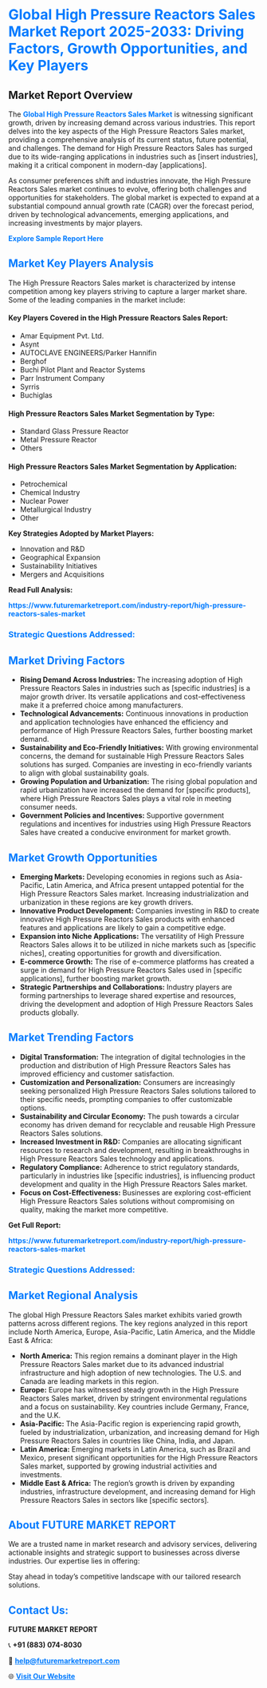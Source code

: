 <h1 style="color: #007BFF;">Global High Pressure Reactors Sales Market Report 2025-2033: Driving Factors, Growth Opportunities, and Key Players</h1>

<section id="overview">
<h2>Market Report Overview</h2>
<p>The <a href="https://www.futuremarketreport.com/industry-report/high-pressure-reactors-sales-market" style="color: #007BFF; text-decoration: none;"><strong>Global High Pressure Reactors Sales Market</strong></a> is witnessing significant growth, driven by increasing demand across various industries. This report delves into the key aspects of the High Pressure Reactors Sales market, providing a comprehensive analysis of its current status, future potential, and challenges. The demand for High Pressure Reactors Sales has surged due to its wide-ranging applications in industries such as [insert industries], making it a critical component in modern-day [applications].</p>
<p>As consumer preferences shift and industries innovate, the High Pressure Reactors Sales market continues to evolve, offering both challenges and opportunities for stakeholders. The global market is expected to expand at a substantial compound annual growth rate (CAGR) over the forecast period, driven by technological advancements, emerging applications, and increasing investments by major players.</p>
</section>

<section id="overview">
<p><a href="https://www.futuremarketreport.com/request-sample/reportId=104129" style="color: #007BFF; text-decoration: none;"><strong>Explore Sample Report Here</strong></a></p>
</section>

<section id="key-players">
<h2 style="color: #007BFF;">Market Key Players Analysis</h2>
<p>The High Pressure Reactors Sales market is characterized by intense competition among key players striving to capture a larger market share. Some of the leading companies in the market include:</p>
<h4>Key Players Covered in the High Pressure Reactors Sales Report:</h4>
<ul><li>Amar Equipment Pvt. Ltd.</li><li>Asynt</li><li>AUTOCLAVE ENGINEERS/Parker Hannifin</li><li>Berghof</li><li>Buchi Pilot Plant and Reactor Systems</li><li>Parr Instrument Company</li><li>Syrris</li><li>Buchiglas</li></ul>
<h4>High Pressure Reactors Sales Market Segmentation by Type:</h4>
<ul><li>Standard Glass Pressure Reactor</li><li>Metal Pressure Reactor</li><li>Others</li></ul>

<h4>High Pressure Reactors Sales Market Segmentation by Application:</h4>
<ul><li>Petrochemical</li><li>Chemical Industry</li><li>Nuclear Power</li><li>Metallurgical Industry</li><li>Other</li></ul>
<p><strong>Key Strategies Adopted by Market Players:</strong></p>
<ul>
<li>Innovation and R&D</li>
<li>Geographical Expansion</li>
<li>Sustainability Initiatives</li>
<li>Mergers and Acquisitions</li>
</ul>
</section>

<section>
<p><strong>Read Full Analysis: </strong></p><a href="https://www.futuremarketreport.com/industry-report/high-pressure-reactors-sales-market" style="color: #007BFF; text-decoration: none;"><strong>https://www.futuremarketreport.com/industry-report/high-pressure-reactors-sales-market</strong></a>
<h3 style="color: #007BFF;">Strategic Questions Addressed:</h3>
</section>

<section id="driving-factors">
<h2 style="color: #007BFF;">Market Driving Factors</h2>
<ul>
<li><strong>Rising Demand Across Industries:</strong> The increasing adoption of High Pressure Reactors Sales in industries such as [specific industries] is a major growth driver. Its versatile applications and cost-effectiveness make it a preferred choice among manufacturers.</li>
<li><strong>Technological Advancements:</strong> Continuous innovations in production and application technologies have enhanced the efficiency and performance of High Pressure Reactors Sales, further boosting market demand.</li>
<li><strong>Sustainability and Eco-Friendly Initiatives:</strong> With growing environmental concerns, the demand for sustainable High Pressure Reactors Sales solutions has surged. Companies are investing in eco-friendly variants to align with global sustainability goals.</li>
<li><strong>Growing Population and Urbanization:</strong> The rising global population and rapid urbanization have increased the demand for [specific products], where High Pressure Reactors Sales plays a vital role in meeting consumer needs.</li>
<li><strong>Government Policies and Incentives:</strong> Supportive government regulations and incentives for industries using High Pressure Reactors Sales have created a conducive environment for market growth.</li>
</ul>
</section>

<section id="growth-opportunities">
<h2 style="color: #007BFF;">Market Growth Opportunities</h2>
<ul>
<li><strong>Emerging Markets:</strong> Developing economies in regions such as Asia-Pacific, Latin America, and Africa present untapped potential for the High Pressure Reactors Sales market. Increasing industrialization and urbanization in these regions are key growth drivers.</li>
<li><strong>Innovative Product Development:</strong> Companies investing in R&D to create innovative High Pressure Reactors Sales products with enhanced features and applications are likely to gain a competitive edge.</li>
<li><strong>Expansion into Niche Applications:</strong> The versatility of High Pressure Reactors Sales allows it to be utilized in niche markets such as [specific niches], creating opportunities for growth and diversification.</li>
<li><strong>E-commerce Growth:</strong> The rise of e-commerce platforms has created a surge in demand for High Pressure Reactors Sales used in [specific applications], further boosting market growth.</li>
<li><strong>Strategic Partnerships and Collaborations:</strong> Industry players are forming partnerships to leverage shared expertise and resources, driving the development and adoption of High Pressure Reactors Sales products globally.</li>
</ul>
</section>

<section id="trending-factors">
<h2 style="color: #007BFF;">Market Trending Factors</h2>
<ul>
<li><strong>Digital Transformation:</strong> The integration of digital technologies in the production and distribution of High Pressure Reactors Sales has improved efficiency and customer satisfaction.</li>
<li><strong>Customization and Personalization:</strong> Consumers are increasingly seeking personalized High Pressure Reactors Sales solutions tailored to their specific needs, prompting companies to offer customizable options.</li>
<li><strong>Sustainability and Circular Economy:</strong> The push towards a circular economy has driven demand for recyclable and reusable High Pressure Reactors Sales solutions.</li>
<li><strong>Increased Investment in R&D:</strong> Companies are allocating significant resources to research and development, resulting in breakthroughs in High Pressure Reactors Sales technology and applications.</li>
<li><strong>Regulatory Compliance:</strong> Adherence to strict regulatory standards, particularly in industries like [specific industries], is influencing product development and quality in the High Pressure Reactors Sales market.</li>
<li><strong>Focus on Cost-Effectiveness:</strong> Businesses are exploring cost-efficient High Pressure Reactors Sales solutions without compromising on quality, making the market more competitive.</li>
</ul>
</section>

<section>
<p><strong>Get Full Report: </strong></p><a href="https://www.futuremarketreport.com/industry-report/high-pressure-reactors-sales-market" style="color: #007BFF; text-decoration: none;"><strong>https://www.futuremarketreport.com/industry-report/high-pressure-reactors-sales-market</strong></a>
<h3 style="color: #007BFF;">Strategic Questions Addressed:</h3>
</section>


<section id="regional-analysis">
<h2 style="color: #007BFF;">Market Regional Analysis</h2>
<p>The global High Pressure Reactors Sales market exhibits varied growth patterns across different regions. The key regions analyzed in this report include North America, Europe, Asia-Pacific, Latin America, and the Middle East & Africa:</p>
<ul>
<li><strong>North America:</strong> This region remains a dominant player in the High Pressure Reactors Sales market due to its advanced industrial infrastructure and high adoption of new technologies. The U.S. and Canada are leading markets in this region.</li>
<li><strong>Europe:</strong> Europe has witnessed steady growth in the High Pressure Reactors Sales market, driven by stringent environmental regulations and a focus on sustainability. Key countries include Germany, France, and the U.K.</li>
<li><strong>Asia-Pacific:</strong> The Asia-Pacific region is experiencing rapid growth, fueled by industrialization, urbanization, and increasing demand for High Pressure Reactors Sales in countries like China, India, and Japan.</li>
<li><strong>Latin America:</strong> Emerging markets in Latin America, such as Brazil and Mexico, present significant opportunities for the High Pressure Reactors Sales market, supported by growing industrial activities and investments.</li>
<li><strong>Middle East & Africa:</strong> The region’s growth is driven by expanding industries, infrastructure development, and increasing demand for High Pressure Reactors Sales in sectors like [specific sectors].</li>
</ul>
</section>

<footer>
<h2 style="color: #007BFF;">About FUTURE MARKET REPORT</h2>
<p>We are a trusted name in market research and advisory services, delivering actionable insights and strategic support to businesses across diverse industries. Our expertise lies in offering:</p>

<p>Stay ahead in today’s competitive landscape with our tailored research solutions.</p>

<h2 style="color: #007BFF;">Contact Us:</h2>
<p><strong>FUTURE MARKET REPORT</strong></p>
<p>📞 <strong>+91 (883) 074-8030</strong></p>
<p>📧 <strong><a href="mailto:help@futuremarketreport.com" style="color: #007BFF;">help@futuremarketreport.com</a></strong></p>
<p>🌐 <strong><a href="https://www.futuremarketreport.com/" style="color: #007BFF;">Visit Our Website</a></strong></p>
</footer>